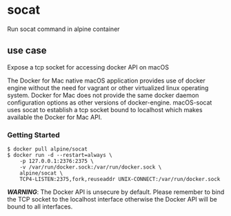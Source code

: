 # socat

Run socat command in alpine container


## use case

Expose a tcp socket for accessing docker API on macOS

The Docker for Mac native macOS application provides use of docker engine without the need for vagrant or other virtualized linux operating system. Docker for Mac does not provide the same docker daemon configuration options as other versions of docker-engine. macOS-socat uses socat to establish a tcp socket bound to localhost which makes available the Docker for Mac API.

### Getting Started
```
$ docker pull alpine/socat
$ docker run -d --restart=always \
    -p 127.0.0.1:2376:2375 \
    -v /var/run/docker.sock:/var/run/docker.sock \
    alpine/socat \
    TCP4-LISTEN:2375,fork,reuseaddr UNIX-CONNECT:/var/run/docker.sock
```

***WARNING***: The Docker API is unsecure by default. Please remember to bind the TCP socket to the localhost interface otherwise the Docker API will be bound to all interfaces.
